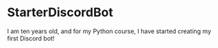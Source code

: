 # StarterDiscordBot
I am ten years old, and for my Python course, I have started creating my first Discord bot!
